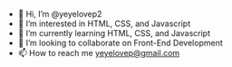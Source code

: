 - 👋 Hi, I’m @yeyelovep2
- 👀 I’m interested in HTML, CSS, and Javascript
- 🌱 I’m currently learning HTML, CSS, and Javascript
- 💞️ I’m looking to collaborate on Front-End Development 
- 📫 How to reach me yeyelovep@gmail.com 

<!---
yeyelovep2/yeyelovep2 is a ✨ special ✨ repository because its `README.md` (this file) appears on your GitHub profile.
You can click the Preview link to take a look at your changes.
--->
